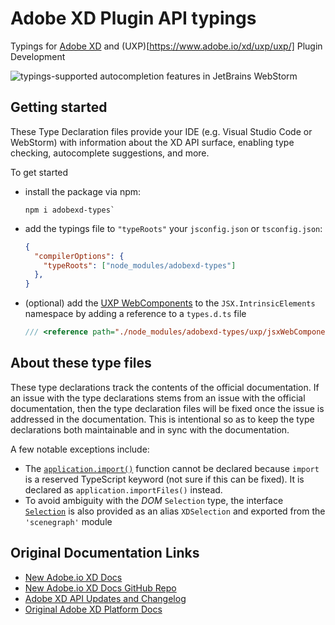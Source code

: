# Adobe XD Plugin API typings
Typings for [Adobe XD](https://www.adobe.io/xd/uxp/develop/reference/xd-index/) and (UXP)[https://www.adobe.io/xd/uxp/uxp/] Plugin Development 

![typings-supported autocompletion features in JetBrains WebStorm](image.png)

## Getting started
These Type Declaration files provide your IDE (e.g. Visual Studio Code or WebStorm) with information about the XD API surface, enabling type checking, autocomplete suggestions, and more. 

To get started
- install the package via npm: 
  ```
  npm i adobexd-types`
  ```
- add the typings file to `"typeRoots"` your `jsconfig.json` or `tsconfig.json`:
  ```json
  {
    "compilerOptions": {
      "typeRoots": ["node_modules/adobexd-types"]
    },
  }
  ```
- (optional) add the [UXP WebComponents](https://www.adobe.io/xd/uxp/uxp/reference-spectrum/) to the `JSX.IntrinsicElements` namespace by adding a reference to a `types.d.ts` file
  ```ts
  /// <reference path="./node_modules/adobexd-types/uxp/jsxWebComponents.d.ts" /> 
  ```
  

## About these type files
These type declarations track the contents of the official documentation. If an issue with the type declarations stems from an issue with the official documentation, then the type declaration files will be fixed once the issue is addressed in the documentation. This is intentional so as to keep the type declarations both maintainable and in sync with the documentation.

A few notable exceptions include:
- The [`application.import()`](https://www.adobe.io/xd/uxp/develop/reference/application/#import) function cannot be declared because `import` is a reserved TypeScript keyword (not sure if this can be fixed). It is declared as `application.importFiles()` instead.
- To avoid ambiguity with the *DOM* `Selection` type, the interface [`Selection`](https://www.adobe.io/xd/uxp/develop/reference/selection/) is also provided as an alias `XDSelection` and exported from the `'scenegraph'` module

## Original Documentation Links
- [New Adobe.io XD Docs](https://www.adobe.io/xd/uxp/develop/reference/xd-index/)
- [New Adobe.io XD Docs GitHub Repo](https://github.com/AdobeDocs/uxp-xd/tree/main/src/pages/develop/reference)
- [Adobe XD API Updates and Changelog](https://www.adobe.io/xd/uxp/develop/changelog/)
- [Original Adobe XD Platform Docs](https://adobexdplatform.com/plugin-docs/reference/xd-index.html)
